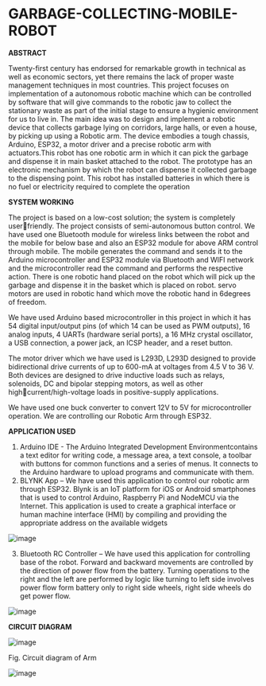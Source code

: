 # GARBAGE-COLLECTING-MOBILE-ROBOT

**ABSTRACT**

Twenty-first century has endorsed for remarkable growth in technical as well as economic sectors, yet there remains the lack of proper waste management techniques in most countries. This project focuses on implementation of a autonomous robotic machine which can be controlled by software that will give commands to the robotic jaw to collect the stationary waste as part of the initial stage to ensure a hygienic environment for us to live in. The main idea was to design and implement a robotic device that collects garbage lying on corridors, large halls, or even a house, by picking up using a Robotic arm. The device embodies a tough chassis, Arduino, ESP32, a motor driver and a precise robotic arm with actuators.This robot has one robotic arm in which it can pick the garbage and dispense it in main basket attached to the robot. The prototype has an electronic mechanism by which the robot can dispense it collected garbage to the dispensing point. This robot has installed batteries in which there is no fuel or electricity required to complete the operation

**SYSTEM WORKING**

The project is based on a low-cost solution; the system is completely userfriendly. The project consists of semi-autonomous button control. We have used one Bluetooth module for wireless links between the robot and the mobile for below base and also an ESP32 module for above ARM control through mobile. The mobile generates the command and sends it to the Arduino microcontroller and ESP32 module via Bluetooth and WIFI network and the microcontroller read the command and performs the respective action. There is one robotic hand placed on the robot which will pick up the garbage and dispense it in the basket which is placed on robot. servo motors are used in robotic hand which move the robotic hand in 6degrees of freedom.

We have used Arduino based microcontroller in this project in which it has 54 digital input/output pins (of which 14 can be used as PWM outputs), 16 analog inputs, 4 UARTs (hardware serial ports), a 16 MHz crystal oscillator, a USB connection, a power jack, an ICSP header, and a reset button.

The motor driver which we have used is L293D, L293D designed to provide bidirectional drive currents of up to 600-mA at voltages from 4.5 V to 36 V. Both devices are designed to drive inductive loads such as relays, solenoids, DC and bipolar stepping motors, as well as other highcurrent/high-voltage loads in positive-supply applications.

We have used one buck converter to convert 12V to 5V for microcontroller operation. We are controlling our Robotic Arm through ESP32.

**APPLICATION USED**

1. Arduino IDE - The Arduino Integrated Development Environmentcontains a text editor for writing code, a message area, a text console, a toolbar with buttons for common functions and a series of menus. It connects to the Arduino hardware to upload programs and communicate with them.
2. BLYNK App – We have used this application to control our robotic arm through ESP32. Blynk is an IoT platform for iOS or Android smartphones that is used to control Arduino, Raspberry Pi and NodeMCU via the Internet. This application is used to create a graphical interface or human machine interface (HMI) by compiling and providing the appropriate address on the available widgets

![image](https://github.com/AnjaliDolas/GARBAGE-COLLECTING-MOBILE-ROBOT/assets/104906262/47f8a7ae-a58e-457f-874d-8eb4e761a3dd)

3. Bluetooth RC Controller – We have used this application for controlling base of the robot. Forward and backward movements are controlled by the direction of power flow from the battery. Turning operations to the right and the left are performed by logic like turning to left side involves power flow form battery only to right side wheels, right side wheels do get power flow.


![image](https://github.com/AnjaliDolas/GARBAGE-COLLECTING-MOBILE-ROBOT/assets/104906262/8e29de0c-feae-492c-a880-55262d255990)

**CIRCUIT DIAGRAM**


![image](https://github.com/AnjaliDolas/GARBAGE-COLLECTING-MOBILE-ROBOT/assets/104906262/a7bf597c-fc2a-4c52-a9d8-fd6bfb78a272)

Fig. Circuit diagram of Arm


![image](https://github.com/AnjaliDolas/GARBAGE-COLLECTING-MOBILE-ROBOT/assets/104906262/3fa84e22-4dc4-4c11-8de8-020cff121c9c)


